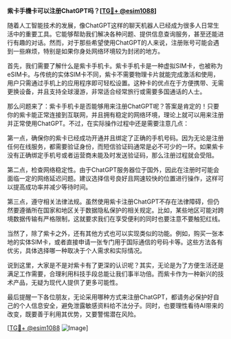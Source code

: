 **紫卡手機卡可以注册ChatGPT吗？[[TG💪+ @esim1088](https://t.me/s/esim1088)]**

随着人工智能技术的发展，像ChatGPT这样的聊天机器人已经成为很多人日常生活中的重要工具。它能够帮助我们解决各种问题、提供信息查询服务，甚至还能进行有趣的对话。然而，对于那些希望使用ChatGPT的人来说，注册账号可能会遇到一些麻烦，特别是如果你身处网络环境较为封闭的地方。

首先，我们需要了解什么是紫卡手机卡。紫卡手机卡是一种虚拟SIM卡，也被称为eSIM卡。与传统的实体SIM卡不同，紫卡不需要物理卡片就能完成激活和使用，用户只需通过手机上的应用程序即可轻松设置。这种卡的优点在于方便携带、无需更换设备，并且支持全球漫游，非常适合经常旅行或需要多国通话的人士。

那么问题来了：紫卡手机卡是否能够用来注册ChatGPT呢？答案是肯定的！只要你的紫卡能正常连接到互联网，并且拥有稳定的网络环境，理论上就可以用来注册并正常使用ChatGPT。不过，在实际操作过程中还是需要注意几点：

第一点，确保你的紫卡已经成功开通并且绑定了正确的手机号码。因为无论是注册任何在线服务，都需要验证身份，而短信验证码通常是必不可少的一环。如果紫卡没有正确绑定手机号或者运营商未能及时发送验证码，那么注册过程就会受阻。

第二点，检查网络稳定性。由于ChatGPT服务器位于国外，因此在注册时可能会面临一定的网络延迟问题。建议选择信号良好且网速较快的位置进行操作，这样可以提高成功率并减少等待时间。

第三点，遵守相关法律法规。虽然使用紫卡注册ChatGPT不存在法律障碍，但仍然要遵循所在国家和地区关于数据隐私保护的相关规定。比如，某些地区可能对跨境数据传输有严格限制，这就要求我们在享受便利的同时也要注意不要触犯红线。

当然了，除了紫卡之外，还有其他方式也可以实现类似的功能。例如，购买一张本地的实体SIM卡，或者直接申请一张专门用于国际通信的号码卡等。这些方法各有优劣，具体选择哪一种取决于个人需求和实际情况。

说到这里，大家是不是对紫卡有了更深的认识呢？其实，无论是为了方便生活还是满足工作需要，合理利用科技手段总能让我们事半功倍。而紫卡作为一种新兴的技术产品，无疑为现代人提供了更多可能性。

最后提醒一下各位朋友，无论采用哪种方式来注册ChatGPT，都请务必保护好自己的个人信息安全，避免泄露敏感资料给不法分子。同时，也要理性看待AI带来的改变，既要善于利用其优势，又要警惕潜在风险。

[[TG💪+ @esim1088](https://t.me/s/esim1088) ![Image](https://i.postimg.cc/4NQfJmqS/Snipaste-2025-05-13-00-14-12.png)]